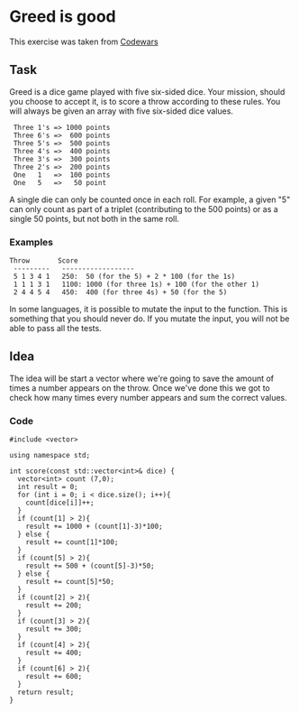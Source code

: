 # Greed is good

This exercise was taken from [Codewars](https://www.codewars.com/kata/5270d0d18625160ada0000e4)

## Task
Greed is a dice game played with five six-sided dice. Your mission, should you choose to accept it, is to score a throw according to these rules. You will always be given an array with five six-sided dice values.
```
 Three 1's => 1000 points
 Three 6's =>  600 points
 Three 5's =>  500 points
 Three 4's =>  400 points
 Three 3's =>  300 points
 Three 2's =>  200 points
 One   1   =>  100 points
 One   5   =>   50 point
```
A single die can only be counted once in each roll. For example, a given "5" can only count as part of a triplet (contributing to the 500 points) or as a single 50 points, but not both in the same roll.
### Examples
```
Throw       Score
 ---------   ------------------
 5 1 3 4 1   250:  50 (for the 5) + 2 * 100 (for the 1s)
 1 1 1 3 1   1100: 1000 (for three 1s) + 100 (for the other 1)
 2 4 4 5 4   450:  400 (for three 4s) + 50 (for the 5)
```
In some languages, it is possible to mutate the input to the function. This is something that you should never do. If you mutate the input, you will not be able to pass all the tests.
## Idea

The idea will be start a vector where we're going to save the amount of times a number appears on the throw. Once we've done this we got to check how many times every number appears and sum the correct values. 

### Code
```
#include <vector>

using namespace std;

int score(const std::vector<int>& dice) {
  vector<int> count (7,0);
  int result = 0;
  for (int i = 0; i < dice.size(); i++){
    count[dice[i]]++;
  }
  if (count[1] > 2){
    result += 1000 + (count[1]-3)*100;
  } else {
    result += count[1]*100;
  }
  if (count[5] > 2){
    result += 500 + (count[5]-3)*50;
  } else {
    result += count[5]*50;
  }
  if (count[2] > 2){
    result += 200;
  }
  if (count[3] > 2){
    result += 300;
  }
  if (count[4] > 2){
    result += 400;
  }
  if (count[6] > 2){
    result += 600;
  }
  return result; 
}
```
